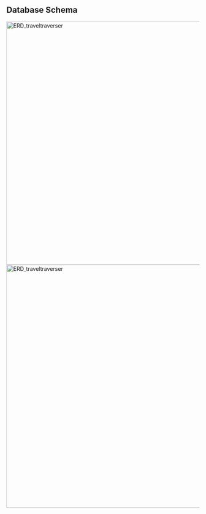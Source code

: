 <h2>Database Schema</h2>
<img width="635" alt="ERD_traveltraverser" src="https://github.com/user-attachments/assets/448a8290-44e2-46d5-b35c-6cc32d351760" />

<Project Class>
<img width="635" alt="ERD_traveltraverser" src="https://github.com/user-attachments/assets/e15f4b03-69bb-4867-9919-1b4d12bd14c4" />



